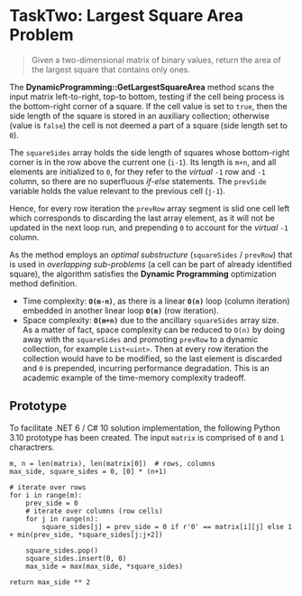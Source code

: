 # TaskTwo: Largest Square Area Problem
> Given a two-dimensional matrix of binary values, return the area of the largest square that contains only ones.

The **DynamicProgramming::GetLargestSquareArea** method scans the input matrix left-to-right, top-to bottom, testing if the cell being process is the bottom-right corner of a square. If the cell value is set to `true`, then the side length of the square is stored in an auxiliary collection; otherwise (value is `false`) the cell is not deemed a part of a square (side length set to `0`).

The `squareSides` array holds the side length of squares whose bottom-right corner is in the row above the current one (`i-1`). Its length is `m+n`, and all elements are initialized to `0`, for they refer to the _virtual_ `-1` row and `-1` column, so there are no superfluous _if-else_ statements. The `prevSide` variable holds the value relevant to the previous cell (`j-1`).

Hence, for every row iteration the `prevRow` array segment is slid one cell left which corresponds to discarding the last array element, as it will not be updated in the next loop run, and prepending `0` to account for the _virtual_ `-1` column.

As the method employs an _optimal substructure_ (`squareSides` / `prevRow`) that is used in _overlapping sub-problems_ (a cell can be part of already identified square), the algorithm satisfies the **Dynamic Programming** optimization method definition.
* Time complexity: **`O(m⋅n)`**, as there is a linear **`O(n)`** loop (column iteration) embedded in another linear loop **`O(m)`** (row iteration).
* Space complexity: **`O(m+n)`** due to the ancillary `squareSides` array size.  
As a matter of fact, space complexity can be reduced to `O(n)` by doing away with the `squareSides` and promoting `prevRow` to a dynamic collection, for example `List<uint>`. Then at every row iteration the collection would have to be modified, so the last element is discarded and `0` is prepended, incurring performance degradation. This is an academic example of the time-memory complexity tradeoff.
## Prototype
To facilitate .NET 6 / C# 10 solution implementation, the following Python 3.10 prototype has been created. The input `matrix` is comprised of `0` and `1` charactrers.
```
m, n = len(matrix), len(matrix[0])  # rows, columns
max_side, square_sides = 0, [0] * (n+1)

# iterate over rows
for i in range(m):
    prev_side = 0
	# iterate over columns (row cells)
    for j in range(n):
        square_sides[j] = prev_side = 0 if r'0' == matrix[i][j] else 1 + min(prev_side, *square_sides[j:j+2])

    square_sides.pop()
    square_sides.insert(0, 0)
    max_side = max(max_side, *square_sides)

return max_side ** 2
```
